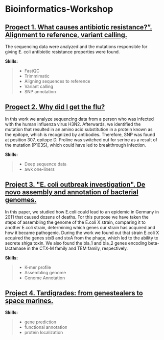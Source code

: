 # Bioinformatics-Workshop

## [Progect 1. What causes antibiotic resistance?”. Alignment to reference, variant calling.](https://github.com/LiliiaBgdnv/Bioinformatics-Workshop/tree/Project_1)
The sequencing data were analyzed and the mutations responsible for giving E. coli antibiotic resistance properties were found. 

**Skills:**
> * FastQC
> * Trimmimatic
> * Aligning sequences to reference
> * Variant calling
> * SNP annotation

## [Progect 2. Why did I get the flu?](https://github.com/LiliiaBgdnv/Bioinformatics-Workshop/tree/Progect-2)
 In this work we analyze sequencing data from a person who was infected with the human influenza virus H3N2.
Afterwards, we identified the mutation that resulted in an amino acid substitution in a protein known as the epitope, which is recognized by
antibodies. Therefore, SNP was found at position 307, epitope D. Proline was switched out for serine as a result of
the mutation (P103S), which could have led to breakthrough infection.

**Skills:**
> * Deep sequence data
> * awk one-liners

## [Project 3. "E. coli outbreak investigation". De novo assembly and annotation of bacterial genomes.](https://github.com/LiliiaBgdnv/Bioinformatics-Workshop/tree/Progect_3)
In this paper, we studied how E.coli could lead to an epidemic in Germany in 2011 that caused dozens
of deaths. For this purpose we have taken the steps of assembling the genome of the E.coli X strain,
comparing it to another E.coli strain, determining which genes our strain has acquired and how it became
pathogenic. During the work we found out that strain E.coli X acquired the genes stxB and stxA from the
phage, which led to the ability to secrete shiga toxin. We also found the bla_1 and bla_2 genes encoding
beta-lactamase in the CTX-M family and TEM family, respectively.

**Skills:**
> * K-mer profile
> * Assembling genome
> * Genome Annotation

## [Project 4. Tardigrades: from genestealers to space marines.](https://github.com/LiliiaBgdnv/Bioinformatics-Workshop/blob/Progect_4/README.md)
**Skills:**
> * gene prediction
> * functional annotation
> * protein localization
